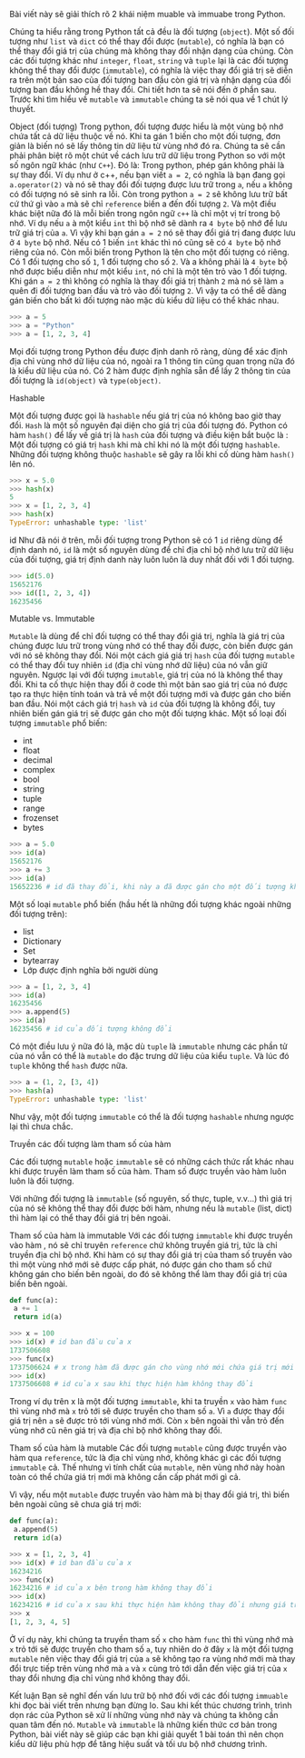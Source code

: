 Bài viết này sẽ giải thích rõ 2 khái niệm muable và immuabe trong Python.

Chúng ta hiểu rằng trong Python tất cả đều là đối tượng (`object`). Một số đối tượng như `list` và `dict` có thể thay đổi được (`mutable`), có nghĩa là bạn có thể thay đổi giá trị của chúng mà không thay đổi nhận dạng của chúng. 
Còn các đối tượng khác như `integer`, `float`, `string` và `tuple` lại là các đối tượng không thể thay đổi được (`immutable`), có nghĩa là việc thay đổi giá trị sẽ diễn ra trên một bản sao của đối tượng ban đầu còn giá trị và nhận dạng của đối tượng ban đầu không hề thay đổi. Chi tiết hơn ta sẽ nói đến ở phần sau.
Trước khi tìm hiểu về `mutable` và `immutable` chúng ta sẽ nói qua về 1 chút lý thuyết.

Object (đối tượng) 
Trong python, đối tượng được hiểu là một vùng bộ nhớ chứa tất cả dữ liệu thuộc về nó. Khi ta gán 1 biến cho một đối tượng, đơn giản là biến nó sẽ lấy thông tin dữ liệu từ vùng nhớ đó ra. 
Chúng ta sẽ cần phải phân biệt rõ một chút về cách lưu trữ dữ liệu trong Python so với một số ngôn ngữ khác (như `C++`). Đó là:
Trong python, phép gán không phải là sự thay đổi. Ví dụ như ở c++, nếu bạn viết `a = 2`, có nghĩa là bạn đang gọi `a.operator(2)` và nó sẽ thay đổi đối tượng được lưu trữ trong `a`, nếu `a` không có đối tượng nó sẽ sinh ra lỗi. Còn trong python `a = 2` sẽ không lưu trữ bất cứ thứ gì vào `a` mà sẽ chỉ `reference` biến a đến đối tượng `2`.
Và một điều khác biệt nữa đó là mỗi biến trong ngôn ngữ `c++` là chỉ một vị trí trong bộ nhớ. Ví dụ nếu `a` à một kiểu `int` thì bộ nhớ sẽ dành ra `4 byte` bộ nhớ để lưu trữ giá trị của `a`. Vì vậy khi bạn gán `a = 2` nó sẽ thay đổi giá trị đang được lưu ở `4 byte` bộ nhớ. Nếu có 1 biến `int` khác thì nó cũng sẽ có `4 byte` bộ nhớ riêng của nó.
Còn mỗi biến trong Python là tên cho một đối tượng có riêng. Có 1 đối tượng cho số `1`, 1 đối tượng cho số `2`.
Và a không phải là `4 byte` bộ nhớ được biểu diễn như một kiểu `int`, nó chỉ là một tên trỏ vào 1 đối tượng. Khi gán `a = 2` thì không có nghĩa là thay đổi giá trị thành `2` mà nó sẽ làm `a` quên đi đối tượng ban đầu và trỏ vào đối tượng `2`.
Vì vậy ta có thể dễ dàng gán biến cho bất kì đối tượng nào mặc dù kiểu dữ liệu có thể khác nhau.
```py
>>> a = 5
>>> a = "Python"
>>> a = [1, 2, 3, 4]
```
Mọi đối tượng trong Python đều được định danh rõ ràng, dùng để xác định địa chỉ vùng nhớ dữ liệu của nó, ngoài ra 1 thông tin cũng quan trọng nữa đó là kiểu dữ liệu của nó. 
Có 2 hàm được định nghĩa sẵn để lấy 2 thông tin của đối tượng là `id(object)` và `type(object)`.

Hashable

Một đối tượng được gọi là `hashable` nếu giá trị của nó không bao giờ thay đổi. `Hash` là một số nguyên đại diện cho giá trị của đối tượng đó. 
Python có hàm `hash()` để lấy về giá trị là `hash` của đối tượng và điều kiện bắt buộc là : Một đối tượng có giá trị `hash` khi mà chỉ khi nó là một đối tượng `hashable`. Những đối tượng không thuộc `hashable` sẽ gây ra lỗi khi cố dùng hàm `hash()` lên nó.
```py
>>> x = 5.0
>>> hash(x)
5
>>> x = [1, 2, 3, 4]
>>> hash(x)
TypeError: unhashable type: 'list'
```
id
Như đã nói ở trên, mỗi đối tượng trong Python sẽ có 1 `id` riêng dùng để định danh nó, `id` là một số nguyên dùng để chỉ địa chỉ bộ nhớ lưu trữ dữ liệu của đối tượng, giá trị định danh này luôn luôn là duy nhất đối với 1 đối tượng.
```py
>>> id(5.0)
15652176
>>> id([1, 2, 3, 4])
16235456
```
Mutable vs. Immutable

`Mutable` là dùng để chỉ đối tượng có thể thay đổi giá trị, nghĩa là giá trị của chúng được lưu trữ trong vùng nhớ có thể thay đổi được, còn biến được gán với nó sẽ không thay đổi. 
Nói một cách giá giá trị `hash` của đối tượng `mutable` có thể thay đổi tuy nhiên `id` (địa chỉ vùng nhớ dữ liệu) của nó vẫn giữ nguyên. 
Ngược lại với đối tượng `imutable`, giá trị của nó là không thể thay đổi. Khi ta cố thực hiện thay đổi ở code thì một bản sao giá trị của nó được tạo ra thực hiện tính toán và trả về một đối tượng mới và được gán cho biến ban đầu.
Nói một cách giá trị `hash` và `id` của đối tượng là không đổi, tuy nhiên biến gán giá trị sẽ được gán cho một đối tượng khác. 
Một số loại đối tượng `immutable` phổ biến:
+ int
+ float
+ decimal
+ complex
+ bool
+ string
+ tuple
+ range
+ frozenset
+ bytes
```py
>>> a = 5.0
>>> id(a)
15652176
>>> a += 3
>>> id(a)
15652236 # id đã thay đổi, khi này a đã được gán cho một đối tượng khác
```
Một số loại `mutable` phổ biến (hầu hết là những đối tượng khác ngoài những đối tượng trên):

+ list
+ Dictionary
+ Set
+ bytearray
+ Lớp được định nghĩa bởi người dùng
```py
>>> a = [1, 2, 3, 4]
>>> id(a)
16235456
>>> a.append(5)
>>> id(a)
16235456 # id của đối tượng không đổi
```
Có một điều lưu ý nữa đó là, mặc dù `tuple` là `immutable` nhưng các phần tử của nó vẫn có thể là `mutable` do đặc trưng dữ liệu của kiểu `tuple`. Và lúc đó `tuple` không thể `hash` được nữa.
```py
>>> a = (1, 2, [3, 4])
>>> hash(a)
TypeError: unhashable type: 'list'
```
Như vậy, một đối tượng `immutable` có thể là đối tượng `hashable` nhưng ngược lại thì chưa chắc.

Truyền các đối tượng làm tham số của hàm

Các đối tượng `mutable` hoặc `immutable` sẽ có những cách thức rất khác nhau khi được truyền làm tham số của hàm. Tham số được truyền vào hàm luôn luôn là đối tượng. 

Với những đối tượng là `immutable` (số nguyên, số thực, tuple, v.v...) thì giá trị của nó sẽ không thể thay đổi được bởi hàm, nhưng nếu là `mutable` (list, dict) thì hàm lại có thể thay đổi giá trị bên ngoài.

Tham số của hàm là immutable 
Với các đối tượng `immutable` khi được truyền vào hàm , nó sẽ chỉ truyên `reference` chứ không truyền giá trị, tức là chỉ truyền địa chỉ bộ nhớ. 
Khi hàm có sự thay đổi giá trị của tham số truyền vào thì một vùng nhớ mới sẽ được cấp phát, nó được gán cho tham số chứ không gán cho biến bên ngoài, do đó sẽ không thể làm thay đổi giá trị của biến bên ngoài.
```py
def func(a):
 a += 1
 return id(a)

>>> x = 100
>>> id(x) # id ban đầu của x
1737506608
>>> func(x)
1737506624 # x trong hàm đã được gán cho vùng nhớ mới chứa giá trị mới
>>> id(x)
1737506608 # id của x sau khi thực hiện hàm không thay đổi
```
Trong ví dụ trên x là một đối tượng `immutable`, khi ta truyền `x` vào hàm `func` thì vùng nhớ mà `x` trỏ tới sẽ được truyền cho tham số `a`. Vì `a` được thay đổi giá trị nên `a` sẽ được trỏ tới vùng nhớ mới. Còn `x` bên ngoài thì vẫn trỏ đến vùng nhớ cũ nên giá trị và địa chỉ bộ nhớ không thay đổi.

Tham số của hàm là mutable 
Các đối tượng `mutable` cũng được truyền vào hàm qua `reference`, tức là địa chỉ vùng nhớ, không khác gì các đối tượng `immutable` cả. Thế nhưng vì tính chất của `mutable`, nên vùng nhớ này hoàn toàn có thể chứa giá trị mới mà không cần cấp phát mới gì cả. 

Vì vậy, nếu một `mutable` được truyền vào hàm mà bị thay đổi giá trị, thì biến bên ngoài cũng sẽ chưa giá trị mới:
```py
def func(a):
 a.append(5)
 return id(a)

>>> x = [1, 2, 3, 4]
>>> id(x) # id ban đầu của x
16234216
>>> func(x)
16234216 # id của x bên trong hàm không thay đổi
>>> id(x)
16234216 # id của x sau khi thực hiện hàm không thay đổi nhưng giá trị thay đổi
>>> x
[1, 2, 3, 4, 5]
```
Ở ví dụ này, khi chúng ta truyền tham số `x` cho hàm `func` thì thì vùng nhớ mà `x` trỏ tới sẽ được truyền cho tham số `a`, tuy nhiên do ở đây `x` là một đối tượng `mutable` nên việc thay đổi giá trị của `a` sẽ không tạo ra vùng nhớ mới mà thay đổi trực tiếp trên vùng nhớ mà `a` và `x` cùng trỏ tới dẫn đến việc giá trị của `x` thay đổi nhưng địa chỉ vùng nhớ không thay đổi.

Kết luận 
Bạn sẽ nghĩ đến vấn lưu trữ bộ nhớ đối với các đối tượng `immuable` khi đọc bài viết trên nhưng bạn đừng lo. Sau khi kết thúc chương trình, trình dọn rác của Python sẽ xử lí những vùng nhớ này và chúng ta không cần quan tâm đến nó. 
`Mutable` và `immutable` là những kiến thức cơ bản trong Python, bài viết này sẽ giúp các bạn khi giải quyết 1 bài toán thì nên chọn kiểu dữ liệu phù hợp để tăng hiệu suất và tối ưu bộ nhớ chương trình.
